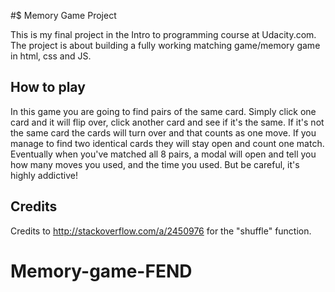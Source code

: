 #$ Memory Game Project

This is my final project in the Intro to programming course at Udacity.com.
The project is about building a fully working matching game/memory game in html, css and JS.


## How to play

In this game you are going to find pairs of the same card. Simply click one card and it will flip over,
click another card and see if it's the same. If it's not the same card the cards will turn over and that
counts as one move. If you manage to find two identical cards they will stay open and count one match.
Eventually when you've matched all 8 pairs, a modal will open and tell you how many moves you used, and
the time you used. But be careful, it's highly addictive!


## Credits

Credits to http://stackoverflow.com/a/2450976 for the "shuffle" function.
# Memory-game-FEND

